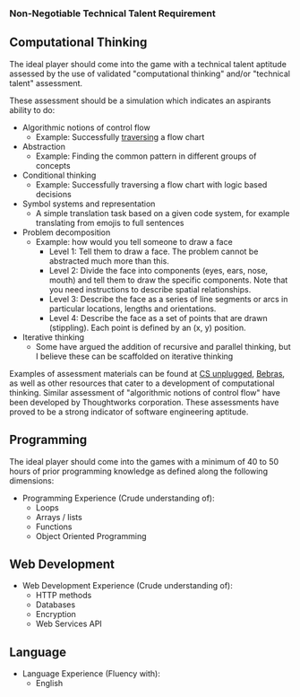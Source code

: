 
### Non-Negotiable Technical Talent Requirement

## Computational Thinking
The ideal player should come into the game with a technical talent aptitude assessed by the use of validated "computational thinking" and/or "technical talent" assessment.

These assessment should be a simulation which indicates an aspirants ability to do:
- Algorithmic notions of control flow
	- Example: Successfully [traversing](https://www.dropbox.com/s/cqddqb3mbad04pk/thoughtWorks%20006.jpg?dl=0) a flow chart
- Abstraction
	- Example: Finding the common pattern in different groups of concepts
- Conditional thinking 
	- Example: Successfully traversing a flow chart with logic based decisions
- Symbol systems and representation 
	- A simple translation task based on a given code system, for example translating from emojis to full sentences
- Problem decomposition
	- Example: how would you tell someone to draw a face
		- Level 1: Tell them to draw a face. The problem cannot be abstracted much more than this.
		- Level 2: Divide the face into components (eyes, ears, nose, mouth) and tell them to draw the specific components. Note that you need instructions to describe spatial relationships.
		- Level 3: Describe the face as a series of line segments or arcs in particular locations, lengths and orientations.
		- Level 4: Describe the face as a set of points that are drawn (stippling). Each point is defined by an (x, y) position.
- Iterative thinking
	- Some have argued the addition of recursive and parallel thinking, but I believe these can be scaffolded on iterative thinking





Examples of assessment materials can be found at [CS unplugged](http://csunplugged.org/), [Bebras](http://www.bebraschallenge.org/), as well as other resources that cater to a development of computational thinking. Similar assessment of "algorithmic notions of control flow" have been developed by Thoughtworks corporation. These assessments have proved to be a strong indicator of software engineering aptitude. 

## Programming
The ideal player should come into the games with a minimum of 40 to 50 hours of prior programming knowledge as defined along the following dimensions:
- Programming Experience (Crude understanding of):
	- Loops
	- Arrays / lists 
	- Functions
	- Object Oriented Programming

## Web Development
- Web Development Experience (Crude understanding of):
	- HTTP methods
	- Databases
	- Encryption
	- Web Services API

## Language
- Language Experience (Fluency with):
	- English



